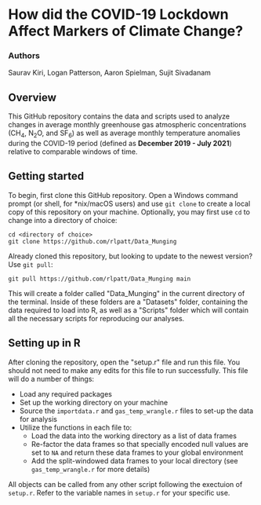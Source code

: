 # How did the COVID-19 Lockdown Affect Markers of Climate Change?

### Authors
Saurav Kiri, Logan Patterson, Aaron Spielman, Sujit Sivadanam

## Overview

This GitHub repository contains the data and scripts used to analyze changes in average monthly greenhouse gas atmospheric concentrations (CH<sub>4</sub>, N<sub>2</sub>O, and SF<sub>6</sub>) as well as average monthly temperature anomalies during the COVID-19 period (defined as **December 2019 - July 2021**) relative to comparable windows of time.

## Getting started

To begin, first clone this GitHub repository. Open a Windows command prompt (or shell, for *nix/macOS users) and use `git clone` to create a local copy of this repository on your machine. Optionally, you may first use `cd` to change into a directory of choice:

```
cd <directory of choice>
git clone https://github.com/rlpatt/Data_Munging
```

Already cloned this repository, but looking to update to the newest version? Use `git pull`:

```
git pull https://github.com/rlpatt/Data_Munging main
```

This will create a folder called "Data_Munging" in the current directory of the terminal. Inside of these folders are a "Datasets" folder, containing the data required to load into R, as well as a "Scripts" folder which will contain all the necessary scripts for reproducing our analyses.

## Setting up in R

After cloning the repository, open the "setup.r" file and run this file. You should not need to make any edits for this file to run successfully. This file will do a number of things:

* Load any required packages
* Set up the working directory on your machine
* Source the `importdata.r` and `gas_temp_wrangle.r` files to set-up the data for analysis
* Utilize the functions in each file to:
    + Load the data into the working directory as a list of data frames
    + Re-factor the data frames so that specially encoded null values are set to `NA` and return these data frames to your global environment
    + Add the split-windowed data frames to your local directory (see `gas_temp_wrangle.r` for more details)

All objects can be called from any other script following the exectuion of `setup.r`. Refer to the variable names in `setup.r` for your specific use.